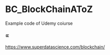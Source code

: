 # BC_BlockChainAToZ
Example code of Udemy coiurse

#### ㄸ
https://www.superdatascience.com/blockchain/
